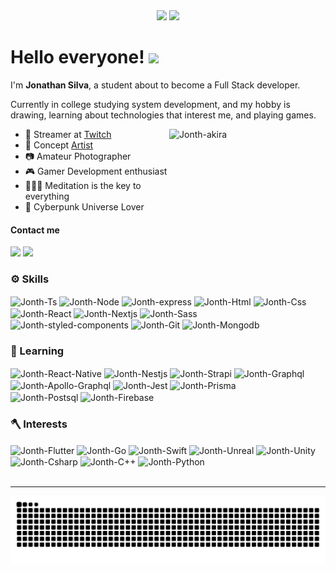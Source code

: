 
<div align="center">
     <img height="225em" src="https://github-readme-stats.vercel.app/api/top-langs/?username=JonathSilva&theme=yeblu"/>
    <img height="225em" src="https://github-readme-stats.vercel.app/api?username=JonathSilva&show_icons=true&theme=yeblu"/>
</div>

<h1>Hello everyone! <img src="https://media.giphy.com/media/hvRJCLFzcasrR4ia7z/giphy.gif" width="25px"></h1></img>

 
<p>
  I'm <strong>Jonathan Silva</strong>, a student about to become a Full Stack developer.
  
  Currently in college studying system development, and my hobby is drawing, learning about technologies that interest me, 
  and playing games.
  
  <div>
    <img align="right" alt="Jonth-akira" height="200" width="250" src="https://media.giphy.com/media/26h0rcFBZRm2epqA8/giphy.gif">
  </div>
  
  

- 🔮 Streamer at [Twitch](http://twitch.tv/eezyjb)
- 🎨 Concept [Artist](https://www.artstation.com/eezy)
- 📷 Amateur Photographer
- 🎮 Gamer Development enthusiast
- 🧘🏽‍♂️ Meditation is the key to everything
- 🤖 Cyberpunk Universe Lover
  
</p>


<h4>Contact me</h4>

 <div>
  <a href = "mailto: jonathansilvadacostalima@gmail.com"><img src="https://img.shields.io/badge/-Gmail-%23EA4335?style=for-the-badge&logo=gmail&logoColor=white" target="_blank"></a>
  <a href="https://www.linkedin.com/in/jonathsilva/" target="_blank"><img src="https://img.shields.io/badge/-LinkedIn-%230077B5?style=for-the-badge&logo=linkedin&logoColor=white" target="_blank"></a>
  </div>
  
 

<h3>⚙️ Skills</h3>
 
<div style="display: inline_block">
  <img align="center" alt="Jonth-Ts" src="https://img.shields.io/badge/TypeScript-007ACC?style=for-the-badge&logo=typescript&logoColor=white"/>
  <img align="center" alt="Jonth-Node" src="https://img.shields.io/badge/Node.js-43853D?style=for-the-badge&logo=node.js&logoColor=white"/>
  <img align="center" alt="Jonth-express" src="https://img.shields.io/badge/Express.js-404D59?style=for-the-badge"/>
  <img align="center" alt="Jonth-Html" src="https://img.shields.io/badge/HTML5-E34F26?style=for-the-badge&logo=html5&logoColor=white"/>
  <img align="center" alt="Jonth-Css" src="https://img.shields.io/badge/CSS3-1572B6?style=for-the-badge&logo=css3&logoColor=white"/>
  <img align="center" alt="Jonth-React"  src="https://img.shields.io/badge/React-20232A?style=for-the-badge&logo=react&logoColor=61DAFB"/>
  <img align="center" alt="Jonth-Nextjs"  src="https://img.shields.io/badge/Next-black?style=for-the-badge&logo=next.js&logoColor=white"/>
  <img align="center" alt="Jonth-Sass" src="https://img.shields.io/badge/Sass-CC6699?style=for-the-badge&logo=sass&logoColor=white"/></br>
  <img align="center" alt="Jonth-styled-components" src="https://img.shields.io/badge/styled--components-DB7093?style=for-the-badge&logo=styled-components&          logoColor=white"/>
  <img align="center" alt="Jonth-Git" src="https://img.shields.io/badge/Git-E34F26?style=for-the-badge&logo=git&logoColor=white"/>
  <img align="center" alt="Jonth-Mongodb" src="https://img.shields.io/badge/MongoDB-4EA94B?style=for-the-badge&logo=mongodb&logoColor=white"/>
  
  <h3>📖 Learning</h3>
  
  <div style="display: inline_block">
  <img align="center" alt="Jonth-React-Native" src="https://img.shields.io/badge/React_Native-20232A?style=for-the-badge&logo=react&logoColor=61DAFB"/>
   <img align="center" alt="Jonth-Nestjs" src="https://img.shields.io/badge/nestjs-%23E0234E.svg?style=for-the-badge&logo=nestjs&logoColor=white"/>
  <img align="center" alt="Jonth-Strapi" src="https://img.shields.io/badge/strapi-%232E7EEA.svg?style=for-the-badge&logo=strapi&logoColor=white"/>
  <img align="center" alt="Jonth-Graphql" src="https://img.shields.io/badge/-GraphQL-E10098?style=for-the-badge&logo=graphql&logoColor=white"/>
  <img align="center" alt="Jonth-Apollo-Graphql" src="https://img.shields.io/badge/-ApolloGraphQL-311C87?style=for-the-badge&logo=apollo-graphql"/>
  <img align="center" alt="Jonth-Jest" src="https://img.shields.io/badge/-jest-%23C21325?style=for-the-badge&logo=jest&logoColor=white"/>
  <img align="center" alt="Jonth-Prisma" src="https://img.shields.io/badge/Prisma-3982CE?style=for-the-badge&logo=Prisma&logoColor=white"/><br/>
  <img align="center" alt="Jonth-Postsql" src="https://img.shields.io/badge/PostgreSQL-316192?style=for-the-badge&logo=postgresql&logoColor=white"/>
  <img align="center" alt="Jonth-Firebase" src="https://img.shields.io/badge/Firebase-F29D0C?style=for-the-badge&logo=firebase&logoColor=white"/>
  </div>
  
  <h3>🪓 Interests</h3>
  
  <div style="display: inline_block">
  <img align="center" alt="Jonth-Flutter" src="https://img.shields.io/badge/Flutter-02569B?style=for-the-badge&logo=flutter&logoColor=white"/>
  <img align="center" alt="Jonth-Go" src="https://img.shields.io/badge/go-%2300ADD8.svg?style=for-the-badge&logo=go&logoColor=white"/>
  <img align="center" alt="Jonth-Swift" src="https://img.shields.io/badge/swift-F54A2A?style=for-the-badge&logo=swift&logoColor=white"/>
  <img align="center" alt="Jonth-Unreal" src="https://img.shields.io/badge/unrealengine-%23313131.svg?style=for-the-badge&logo=unrealengine&logoColor=white"/>
  <img align="center" alt="Jonth-Unity" src="https://img.shields.io/badge/unity-%23000000.svg?style=for-the-badge&logo=unity&logoColor=white"/>
  <img align="center" alt="Jonth-Csharp" src="https://img.shields.io/badge/C%23-239120?style=for-the-badge&logo=c-sharp&logoColor=white"/>
  <img align="center" alt="Jonth-C++" src="https://img.shields.io/badge/C%2B%2B-00599C?style=for-the-badge&logo=c%2B%2B&logoColor=white"/>
  <img align="center" alt="Jonth-Python" src="https://img.shields.io/badge/Python-3776AB?style=for-the-badge&logo=python&logoColor=white"/>
     
</div></br>

<hr/>
  
  
   ![Snake animation](https://github.com/JonathSilva/JonathSilva/blob/output/github-contribution-grid-snake.svg)
  
    

